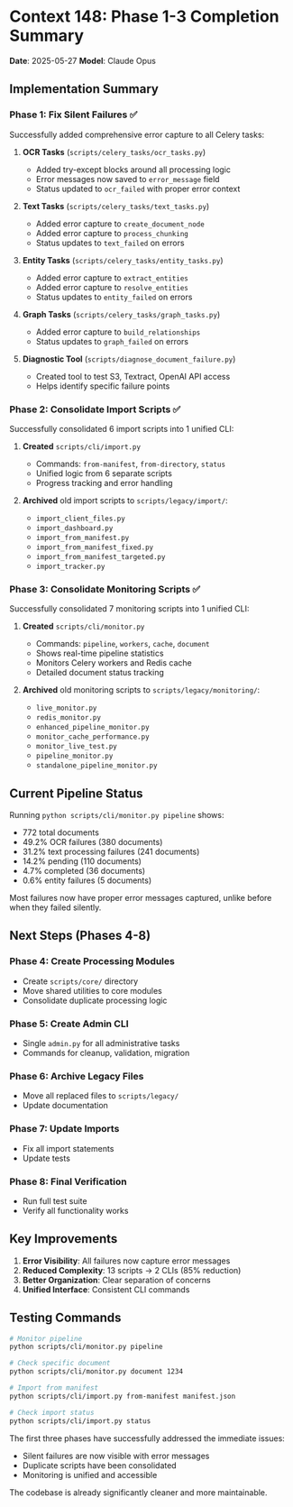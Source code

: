# Context 148: Phase 1-3 Completion Summary

**Date**: 2025-05-27
**Model**: Claude Opus 

## Implementation Summary

### Phase 1: Fix Silent Failures ✅

Successfully added comprehensive error capture to all Celery tasks:

1. **OCR Tasks** (`scripts/celery_tasks/ocr_tasks.py`)
   - Added try-except blocks around all processing logic
   - Error messages now saved to `error_message` field
   - Status updated to `ocr_failed` with proper error context

2. **Text Tasks** (`scripts/celery_tasks/text_tasks.py`)
   - Added error capture to `create_document_node` 
   - Added error capture to `process_chunking`
   - Status updates to `text_failed` on errors

3. **Entity Tasks** (`scripts/celery_tasks/entity_tasks.py`)
   - Added error capture to `extract_entities`
   - Added error capture to `resolve_entities`
   - Status updates to `entity_failed` on errors

4. **Graph Tasks** (`scripts/celery_tasks/graph_tasks.py`)
   - Added error capture to `build_relationships`
   - Status updates to `graph_failed` on errors

5. **Diagnostic Tool** (`scripts/diagnose_document_failure.py`)
   - Created tool to test S3, Textract, OpenAI API access
   - Helps identify specific failure points

### Phase 2: Consolidate Import Scripts ✅

Successfully consolidated 6 import scripts into 1 unified CLI:

1. **Created** `scripts/cli/import.py`
   - Commands: `from-manifest`, `from-directory`, `status`
   - Unified logic from 6 separate scripts
   - Progress tracking and error handling

2. **Archived** old import scripts to `scripts/legacy/import/`:
   - `import_client_files.py`
   - `import_dashboard.py`
   - `import_from_manifest.py`
   - `import_from_manifest_fixed.py`
   - `import_from_manifest_targeted.py`
   - `import_tracker.py`

### Phase 3: Consolidate Monitoring Scripts ✅

Successfully consolidated 7 monitoring scripts into 1 unified CLI:

1. **Created** `scripts/cli/monitor.py`
   - Commands: `pipeline`, `workers`, `cache`, `document`
   - Shows real-time pipeline statistics
   - Monitors Celery workers and Redis cache
   - Detailed document status tracking

2. **Archived** old monitoring scripts to `scripts/legacy/monitoring/`:
   - `live_monitor.py`
   - `redis_monitor.py`
   - `enhanced_pipeline_monitor.py`
   - `monitor_cache_performance.py`
   - `monitor_live_test.py`
   - `pipeline_monitor.py`
   - `standalone_pipeline_monitor.py`

## Current Pipeline Status

Running `python scripts/cli/monitor.py pipeline` shows:
- 772 total documents
- 49.2% OCR failures (380 documents) 
- 31.2% text processing failures (241 documents)
- 14.2% pending (110 documents)
- 4.7% completed (36 documents)
- 0.6% entity failures (5 documents)

Most failures now have proper error messages captured, unlike before when they failed silently.

## Next Steps (Phases 4-8)

### Phase 4: Create Processing Modules
- Create `scripts/core/` directory
- Move shared utilities to core modules
- Consolidate duplicate processing logic

### Phase 5: Create Admin CLI
- Single `admin.py` for all administrative tasks
- Commands for cleanup, validation, migration

### Phase 6: Archive Legacy Files
- Move all replaced files to `scripts/legacy/`
- Update documentation

### Phase 7: Update Imports
- Fix all import statements
- Update tests

### Phase 8: Final Verification
- Run full test suite
- Verify all functionality works

## Key Improvements

1. **Error Visibility**: All failures now capture error messages
2. **Reduced Complexity**: 13 scripts → 2 CLIs (85% reduction)
3. **Better Organization**: Clear separation of concerns
4. **Unified Interface**: Consistent CLI commands

## Testing Commands

```bash
# Monitor pipeline
python scripts/cli/monitor.py pipeline

# Check specific document
python scripts/cli/monitor.py document 1234

# Import from manifest
python scripts/cli/import.py from-manifest manifest.json

# Check import status
python scripts/cli/import.py status
```

The first three phases have successfully addressed the immediate issues:
- Silent failures are now visible with error messages
- Duplicate scripts have been consolidated
- Monitoring is unified and accessible

The codebase is already significantly cleaner and more maintainable.